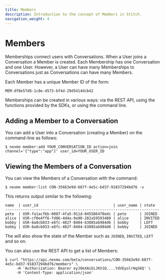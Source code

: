 ```yaml
---
title: Members
description: Introduction to the concept of Members in Stitch.
navigation_weight: 4
---
```


# Members

Memberships connect users with Conversations. When a User joins a Conversation a Member is created. Each Membership has one Conversation and one User. However, a User can have many Memberships to Conversations just as Conversations can have many Members.

Each Member has a unique Member ID of the form:

```
MEM-df8e57d8-1c8e-4573-bf4d-29d5414dcb42
```

Memberships can be created in various ways: via the REST API, using the functions provided by the SDKs, or using the command line.

## Adding a Member to a Conversation

You can add a User into a Conversation (creating a Member) on the command-line as follows:

``` shell
$ nexmo member:add YOUR_CONVERSATION_ID action=join channel='{"type":"app"}' user_id=YOUR_USER_ID
```

## Viewing the Members of a Conversation

You can view the Members of a Conversation with the command:

``` shell
$ nexmo member:list CON-35663e9d-687f-4e5c-bd37-91837294bd76 -v
```

This returns output similar to the following:

``` shell
name  | user_id                                  | user_name | state
----------------------------------------------------------------------
pete  | USR-fa1acfbb-0087-4fa5-911d-045586470edc | pete      | JOINED
alice | USR-cf0e4ff6-fd86-4d4a-9a90-282a59593480 | alice     | INVITED
bobby | USR-6a8cb033-e8fc-482f-8404-63085ab984d6 | bobby     | LEFT
bobby | USR-6a8cb033-e8fc-482f-8404-63085ab984d6 | bobby     | JOINED
```

The will also show the state of the Member such as `JOINED`, `INVITED`, `LEFT` and so on.

You can also use the REST API to get a list of Members:

``` shell
$ curl "https://api.nexmo.com/beta/conversations/CON-35663e9d-687f-4e5c-bd37-91837294bd76/members" \
     -H 'Authorization: Bearer eyJ0eXAiOiJKV1Q....YdVEyolrHqSKQ' \
     -H 'Content-Type: application/json'
```